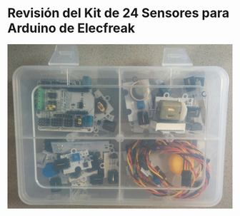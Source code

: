 # Revisión del Kit de 24 Sensores para Arduino de Elecfreak


![kit24](./images/IMG_20160531_143103.jpg)
